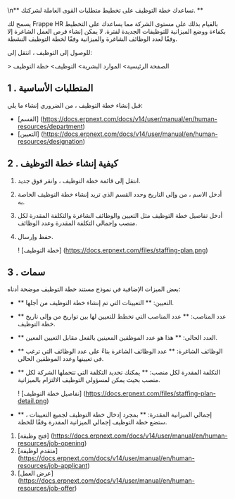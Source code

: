 \n** تساعدك خطة التوظيف على تخطيط متطلبات القوى العاملة لشركتك. **

يسمح لك Frappe HR بالقيام بذلك على مستوى الشركة مما يساعدك على التخطيط بكفاءة ووضع الميزانية للتوظيفات الجديدة لفترة. لا يمكن إنشاء فرص العمل الشاغرة إلا وفقًا لعدد الوظائف الشاغرة والميزانية وفقًا لخطة التوظيف النشطة.

للوصول إلى التوظيف ، انتقل إلى:

\> الصفحة الرئيسية> الموارد البشرية> التوظيف> خطة التوظيف

## 1 \. المتطلبات الأساسية

قبل إنشاء خطة التوظيف ، من الضروري إنشاء ما يلي:

* [القسم] (https://docs.erpnext.com/docs/v14/user/manual/en/human-resources/department)
* [التعيين] (https://docs.erpnext.com/docs/v14/user/manual/en/human-resources/designation)

## 2 \. كيفية إنشاء خطة التوظيف

1. انتقل إلى قائمة خطة التوظيف ، وانقر فوق جديد.
2. أدخل الاسم ، من وإلى التاريخ وحدد القسم الذي تريد إنشاء خطة التوظيف الخاصة به.
3. أدخل تفاصيل خطة التوظيف مثل التعيين والوظائف الشاغرة والتكلفة المقدرة لكل منصب وإجمالي التكلفة المقدرة وعدد الوظائف.
4. حفظ وإرسال.
    
    ! [خطة التوظيف] (https://docs.erpnext.com/files/staffing-plan.png)
    

## 3 \. سمات

بعض الميزات الإضافية في نموذج مستند خطة التوظيف موضحة أدناه:

* ** التعيين: ** التعيينات التي تم إنشاء خطة التوظيف من أجلها.
    
* ** عدد المناصب: ** عدد المناصب التي تخطط للتعيين لها بين تواريخ من وإلى تاريخ خطة التوظيف.
    
* ** العدد الحالي: ** هذا هو عدد الموظفين المعينين بالفعل مقابل التعيين المعين.
    
* ** الوظائف الشاغرة: ** عدد الوظائف الشاغرة بناءً على عدد الوظائف التي ترغب في تعيينها وعدد الموظفين الحالي.
    
* ** التكلفة المقدرة لكل منصب: ** يمكنك تحديد التكلفة التي تتحملها الشركة لكل منصب بحيث يمكن لمسؤولي التوظيف الالتزام بالميزانية.
    
    ! [تفاصيل خطة التوظيف] (https://docs.erpnext.com/files/staffing-plan-detail.png)
    
* ** إجمالي الميزانية المقدرة: ** بمجرد إدخال خطة التوظيف لجميع التعيينات ، ستضع خطة التوظيف إجمالي الميزانية المقدرة وفقًا للخطة.
    

1. [فتح وظيفة] (https://docs.erpnext.com/docs/v14/user/manual/en/human-resources/job-opening)
2. [متقدم لوظيفة] (https://docs.erpnext.com/docs/v14/user/manual/en/human-resources/job-applicant)
3. [عرض العمل] (https://docs.erpnext.com/docs/v14/user/manual/en/human-resources/job-offer)